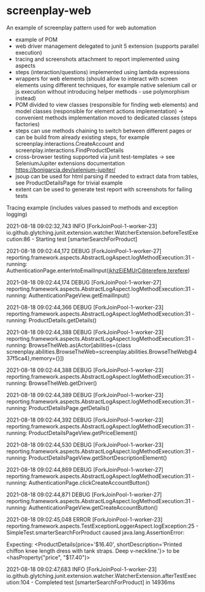 # screenplay-web
An example of screenplay pattern used for web automation

* example of POM
* web driver management delegated to junit 5 extension (supports parallel execution)
* tracing and screenshots attachment to report implemented using aspects
* steps (interaction/questions) implemented using lambda expressions
* wrappers for web elements (should allow to interact with screen elements using different techniques, for example native selenium call or js execution without introducing helper methods - use polymorphism instead)
* POM divided to view classes (responsible for finding web elements) and model classes (responsible for element actions implementation) -> convenient methods implementation moved to dedicated classes (steps factories)
* steps can use methods chaining to switch between different pages or can be build from already existing steps, for example screenplay.interactions.CreateAccount and screenplay.interactions.FindProductDetails
* cross-browser testing supported via junit test-templates -> see SeleniumJupiter extensions documentation https://bonigarcia.dev/selenium-jupiter/
* jsoup can be used for html parsing if needed to extract data from tables, see ProductDetailsPage for trivial example
* extent can be used to generate test report with screenshots for failing tests

Tracing example (includes values passed to methods and exception logging)

2021-08-18 09:02:32,743 INFO [ForkJoinPool-1-worker-23] io.github.glytching.junit.extension.watcher.WatcherExtension.beforeTestExecution:86 - Starting test [smarterSearchForProduct]

2021-08-18 09:02:44,172 DEBUG [ForkJoinPool-1-worker-27] reporting.framework.aspects.AbstractLogAspect.logMethodExecution:31 - running: AuthenticationPage.enterIntoEmailInput(jkhzEiEMUrC@terefere.terefere)

2021-08-18 09:02:44,174 DEBUG [ForkJoinPool-1-worker-27] reporting.framework.aspects.AbstractLogAspect.logMethodExecution:31 - running: AuthenticationPageView.getEmailInput()

2021-08-18 09:02:44,366 DEBUG [ForkJoinPool-1-worker-23] reporting.framework.aspects.AbstractLogAspect.logMethodExecution:31 - running: ProductDetails.getDetails()

2021-08-18 09:02:44,388 DEBUG [ForkJoinPool-1-worker-23] reporting.framework.aspects.AbstractLogAspect.logMethodExecution:31 - running: BrowseTheWeb.as(Actor[abilities={class screenplay.abilities.BrowseTheWeb=screenplay.abilities.BrowseTheWeb@437f5ca4},memory={}])

2021-08-18 09:02:44,388 DEBUG [ForkJoinPool-1-worker-23] reporting.framework.aspects.AbstractLogAspect.logMethodExecution:31 - running: BrowseTheWeb.getDriver()

2021-08-18 09:02:44,389 DEBUG [ForkJoinPool-1-worker-23] reporting.framework.aspects.AbstractLogAspect.logMethodExecution:31 - running: ProductDetailsPage.getDetails()

2021-08-18 09:02:44,392 DEBUG [ForkJoinPool-1-worker-23] reporting.framework.aspects.AbstractLogAspect.logMethodExecution:31 - running: ProductDetailsPageView.getPriceElement()

2021-08-18 09:02:44,530 DEBUG [ForkJoinPool-1-worker-23] reporting.framework.aspects.AbstractLogAspect.logMethodExecution:31 - running: ProductDetailsPageView.getShortDescriptionElement()

2021-08-18 09:02:44,869 DEBUG [ForkJoinPool-1-worker-27] reporting.framework.aspects.AbstractLogAspect.logMethodExecution:31 - running: AuthenticationPage.clickCreateAccountButton()

2021-08-18 09:02:44,871 DEBUG [ForkJoinPool-1-worker-27] reporting.framework.aspects.AbstractLogAspect.logMethodExecution:31 - running: AuthenticationPageView.getCreateAccountButton()

2021-08-18 09:02:45,048 ERROR [ForkJoinPool-1-worker-23] reporting.framework.aspects.TestExceptionLoggerAspect.logException:25 - SimpleTest.smarterSearchForProduct caused java.lang.AssertionError:

Expecting:
<ProductDetails{price='$16.40', shortDescription='Printed chiffon knee length dress with tank straps. Deep v-neckline.'}>
to be <hasProperty("price", "$17.40")>

2021-08-18 09:02:47,683 INFO [ForkJoinPool-1-worker-23] io.github.glytching.junit.extension.watcher.WatcherExtension.afterTestExecution:104 - Completed test [smarterSearchForProduct] in 14936ms
